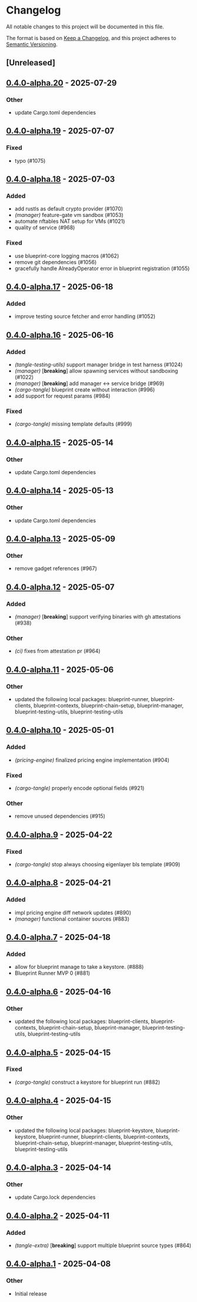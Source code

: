 # Changelog

All notable changes to this project will be documented in this file.

The format is based on [Keep a Changelog](https://keepachangelog.com/en/1.0.0/),
and this project adheres to [Semantic Versioning](https://semver.org/spec/v2.0.0.html).

## [Unreleased]

## [0.4.0-alpha.20](https://github.com/tangle-network/blueprint/compare/cargo-tangle-v0.4.0-alpha.19...cargo-tangle-v0.4.0-alpha.20) - 2025-07-29

### Other

- update Cargo.toml dependencies

## [0.4.0-alpha.19](https://github.com/tangle-network/blueprint/compare/cargo-tangle-v0.4.0-alpha.18...cargo-tangle-v0.4.0-alpha.19) - 2025-07-07

### Fixed

- typo (#1075)

## [0.4.0-alpha.18](https://github.com/tangle-network/blueprint/compare/cargo-tangle-v0.4.0-alpha.17...cargo-tangle-v0.4.0-alpha.18) - 2025-07-03

### Added

- add rustls as default crypto provider (#1070)
- *(manager)* feature-gate vm sandbox (#1053)
- automate nftables NAT setup for VMs (#1021)
- quality of service (#968)

### Fixed

- use blueprint-core logging macros (#1062)
- remove git dependencies (#1056)
- gracefully handle AlreadyOperator error in blueprint registration (#1055)

## [0.4.0-alpha.17](https://github.com/tangle-network/blueprint/compare/cargo-tangle-v0.4.0-alpha.16...cargo-tangle-v0.4.0-alpha.17) - 2025-06-18

### Added

- improve testing source fetcher and error handling (#1052)

## [0.4.0-alpha.16](https://github.com/tangle-network/blueprint/compare/cargo-tangle-v0.4.0-alpha.15...cargo-tangle-v0.4.0-alpha.16) - 2025-06-16

### Added

- *(tangle-testing-utils)* support manager bridge in test harness (#1024)
- *(manager)* [**breaking**] allow spawning services without sandboxing (#1022)
- *(manager)* [**breaking**] add manager <-> service bridge (#969)
- *(cargo-tangle)* blueprint create without interaction (#996)
- add support for request params (#984)

### Fixed

- *(cargo-tangle)* missing template defaults (#999)

## [0.4.0-alpha.15](https://github.com/tangle-network/blueprint/compare/cargo-tangle-v0.4.0-alpha.14...cargo-tangle-v0.4.0-alpha.15) - 2025-05-14

### Other

- update Cargo.toml dependencies

## [0.4.0-alpha.14](https://github.com/tangle-network/blueprint/compare/cargo-tangle-v0.4.0-alpha.13...cargo-tangle-v0.4.0-alpha.14) - 2025-05-13

### Other

- update Cargo.toml dependencies

## [0.4.0-alpha.13](https://github.com/tangle-network/blueprint/compare/cargo-tangle-v0.4.0-alpha.12...cargo-tangle-v0.4.0-alpha.13) - 2025-05-09

### Other

- remove gadget references (#967)

## [0.4.0-alpha.12](https://github.com/tangle-network/blueprint/compare/cargo-tangle-v0.4.0-alpha.11...cargo-tangle-v0.4.0-alpha.12) - 2025-05-07

### Added

- *(manager)* [**breaking**] support verifying binaries with gh attestations (#938)

### Other

- *(ci)* fixes from attestation pr (#964)

## [0.4.0-alpha.11](https://github.com/tangle-network/blueprint/compare/cargo-tangle-v0.4.0-alpha.10...cargo-tangle-v0.4.0-alpha.11) - 2025-05-06

### Other

- updated the following local packages: blueprint-runner, blueprint-clients, blueprint-contexts, blueprint-chain-setup, blueprint-manager, blueprint-testing-utils, blueprint-testing-utils

## [0.4.0-alpha.10](https://github.com/tangle-network/blueprint/compare/cargo-tangle-v0.4.0-alpha.9...cargo-tangle-v0.4.0-alpha.10) - 2025-05-01

### Added

- *(pricing-engine)* finalized pricing engine implementation (#904)

### Fixed

- *(cargo-tangle)* properly encode optional fields (#921)

### Other

- remove unused dependencies (#915)

## [0.4.0-alpha.9](https://github.com/tangle-network/blueprint/compare/cargo-tangle-v0.4.0-alpha.8...cargo-tangle-v0.4.0-alpha.9) - 2025-04-22

### Fixed

- *(cargo-tangle)* stop always choosing eigenlayer bls template (#909)

## [0.4.0-alpha.8](https://github.com/tangle-network/blueprint/compare/cargo-tangle-v0.4.0-alpha.7...cargo-tangle-v0.4.0-alpha.8) - 2025-04-21

### Added

- impl pricing engine diff network updates (#890)
- *(manager)* functional container sources (#883)

## [0.4.0-alpha.7](https://github.com/tangle-network/blueprint/compare/cargo-tangle-v0.4.0-alpha.6...cargo-tangle-v0.4.0-alpha.7) - 2025-04-18

### Added

- allow for blueprint manage to take a keystore. (#888)
- Blueprint Runner MVP 0 (#881)

## [0.4.0-alpha.6](https://github.com/tangle-network/blueprint/compare/cargo-tangle-v0.4.0-alpha.5...cargo-tangle-v0.4.0-alpha.6) - 2025-04-16

### Other

- updated the following local packages: blueprint-clients, blueprint-contexts, blueprint-chain-setup, blueprint-manager, blueprint-testing-utils, blueprint-testing-utils

## [0.4.0-alpha.5](https://github.com/tangle-network/blueprint/compare/cargo-tangle-v0.4.0-alpha.4...cargo-tangle-v0.4.0-alpha.5) - 2025-04-15

### Fixed

- *(cargo-tangle)* construct a keystore for blueprint run (#882)

## [0.4.0-alpha.4](https://github.com/tangle-network/blueprint/compare/cargo-tangle-v0.4.0-alpha.3...cargo-tangle-v0.4.0-alpha.4) - 2025-04-15

### Other

- updated the following local packages: blueprint-keystore, blueprint-keystore, blueprint-runner, blueprint-clients, blueprint-contexts, blueprint-chain-setup, blueprint-manager, blueprint-testing-utils, blueprint-testing-utils

## [0.4.0-alpha.3](https://github.com/tangle-network/blueprint/compare/cargo-tangle-v0.4.0-alpha.2...cargo-tangle-v0.4.0-alpha.3) - 2025-04-14

### Other

- update Cargo.lock dependencies

## [0.4.0-alpha.2](https://github.com/tangle-network/blueprint/compare/cargo-tangle-v0.4.0-alpha.1...cargo-tangle-v0.4.0-alpha.2) - 2025-04-11

### Added

- *(tangle-extra)* [**breaking**] support multiple blueprint source types (#864)

## [0.4.0-alpha.1](https://github.com/tangle-network/blueprint/releases/tag/blueprint-metrics-v0.1.0-alpha.1) - 2025-04-08

### Other

- Initial release
